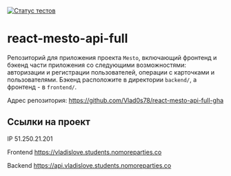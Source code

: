 [![Статус тестов](../../actions/workflows/tests.yml/badge.svg)](../../actions/workflows/tests.yml)

# react-mesto-api-full
Репозиторий для приложения проекта `Mesto`, включающий фронтенд и бэкенд части приложения со следующими возможностями: авторизации и регистрации пользователей, операции с карточками и пользователями. Бэкенд расположите в директории `backend/`, а фронтенд - в `frontend/`. 

Адрес репозитория: https://github.com/Vlad0s78/react-mesto-api-full-gha

## Ссылки на проект

IP 51.250.21.201

Frontend https://vladislove.students.nomoreparties.co

Backend https://api.vladislove.students.nomoreparties.co
